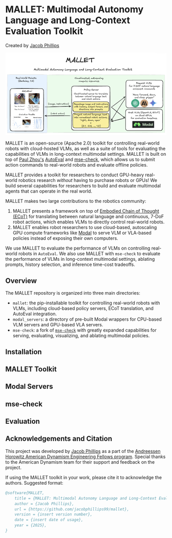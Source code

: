 # MALLET: Multimodal Autonomy Language and Long-Context Evaluation Toolkit
Created by [Jacob Phillips](https://jacobdphillips.com/)

<img src="assets/mallet_system_diagram.png" alt="MALLET System Diagram"/>

MALLET is an open-source (Apache 2.0) toolkit for controlling real-world robots with cloud-hosted VLMs, as well as a suite of tools for evaluating the capabilities of VLMs in long-context multimodal settings. MALLET is built on top of [Paul Zhou's](https://github.com/zhouzypaul) [AutoEval](https://github.com/zhouzypaul/auto_eval) and [mse-check](https://github.com/zhouzypaul/mse-check), which allows us to submit action commands to real-world robots and evaluate offline policies.

MALLET provides a toolkit for researchers to conduct GPU-heavy real-world robotics research *without* having to purchase robots or GPUs! We build several capabilities for researchers to build and evaluate multimodal agents that can operate in the real world.

MALLET makes two large contributions to the robotics community:
1. MALLET presents a framework on top of [Embodied Chain of Thought (ECoT)](https://github.com/MichalZawalski/embodied-CoT) for translating between natural language and continuous, 7-DoF robot actions, which enables VLMs to directly control real-world robots.
2. MALLET enables robot researchers to use cloud-based, autoscaling GPU compute frameworks like [Modal](https://modal.com/) to serve VLM or VLA-based policies instead of exposing their own computers.

We use MALLET to evaluate the performance of VLMs on controlling real-world robots in `AutoEval`. We also use MALLET with `mse-check` to evaluate the performance of VLMs in long-context multimodal settings, ablating prompts, history selection, and inference time-cost tradeoffs.

## Overview

The MALLET repository is organized into three main directories:
- `mallet`: the pip-installable toolkit for controlling real-world robots with VLMs, including cloud-based policy servers, ECoT translation, and AutoEval integration.
- `modal_servers`: a directory of pre-built Modal wrappers for CPU-based VLM servers and GPU-based VLA servers.
- `mse-check`: a fork of [`mse-check`](https://github.com/zhouzypaul/mse-check) with greatly expanded capabilities for serving, evaluating, visualizing, and ablating multimodal policies.

## Installation

## MALLET Toolkit

## Modal Servers

## mse-check

## Evaluation

## Acknowledgements and Citation
This project was developed by [Jacob Phillips](https://jacobdphillips.com) as a part of the [Andreessen Horowitz American Dynamism Engineering Fellows program](https://a16z.com/the-american-dynamism-engineering-fellows-program/). Special thanks to the American Dynamism team for their support and feedback on the project.

If using the MALLET toolkit in your work, please cite it to acknowledge the authors. Suggested format:

```bibtex
@software{MALLET,
    title = {MALLET: Multimodal Autonomy Language and Long-Context Evaluation Toolkit},
    author = {Jacob Phillips},
    url = {https://github.com/jacobphillips99/mallet},
    version = {insert version number},
    date = {insert date of usage},
    year = {2025},
}
